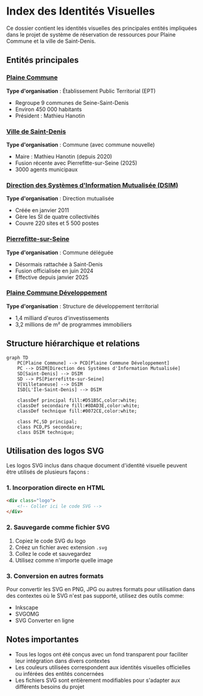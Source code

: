 # Index des Identités Visuelles

Ce dossier contient les identités visuelles des principales entités impliquées dans le projet de système de réservation de ressources pour Plaine Commune et la ville de Saint-Denis.

## Entités principales

### [Plaine Commune](./PLAINE_COMMUNE.md)
**Type d'organisation** : Établissement Public Territorial (EPT)
- Regroupe 9 communes de Seine-Saint-Denis
- Environ 450 000 habitants
- Président : Mathieu Hanotin

### [Ville de Saint-Denis](./SAINT_DENIS.md)
**Type d'organisation** : Commune (avec commune nouvelle)
- Maire : Mathieu Hanotin (depuis 2020)
- Fusion récente avec Pierrefitte-sur-Seine (2025)
- 3000 agents municipaux

### [Direction des Systèmes d'Information Mutualisée (DSIM)](./DSIM.md)
**Type d'organisation** : Direction mutualisée
- Créée en janvier 2011
- Gère les SI de quatre collectivités
- Couvre 220 sites et 5 500 postes

### [Pierrefitte-sur-Seine](./PIERREFITTE_SUR_SEINE.md)
**Type d'organisation** : Commune déléguée
- Désormais rattachée à Saint-Denis
- Fusion officialisée en juin 2024
- Effective depuis janvier 2025

### [Plaine Commune Développement](./PLAINE_COMMUNE_DEVELOPPEMENT.md)
**Type d'organisation** : Structure de développement territorial
- 1,4 milliard d'euros d'investissements
- 3,2 millions de m² de programmes immobiliers

## Structure hiérarchique et relations

```mermaid
graph TD
    PC[Plaine Commune] --> PCD[Plaine Commune Développement]
    PC --> DSIM[Direction des Systèmes d'Information Mutualisée]
    SD[Saint-Denis] --> DSIM
    SD --> PS[Pierrefitte-sur-Seine]
    V[Villetaneuse] --> DSIM
    ISD[L'Île-Saint-Denis] --> DSIM
    
    classDef principal fill:#D51B5C,color:white;
    classDef secondaire fill:#8DAD3E,color:white;
    classDef technique fill:#0072CE,color:white;
    
    class PC,SD principal;
    class PCD,PS secondaire;
    class DSIM technique;
```

## Utilisation des logos SVG

Les logos SVG inclus dans chaque document d'identité visuelle peuvent être utilisés de plusieurs façons :

### 1. Incorporation directe en HTML

```html
<div class="logo">
    <!-- Coller ici le code SVG -->
</div>
```

### 2. Sauvegarde comme fichier SVG

1. Copiez le code SVG du logo
2. Créez un fichier avec extension `.svg`
3. Collez le code et sauvegardez
4. Utilisez comme n'importe quelle image

### 3. Conversion en autres formats

Pour convertir les SVG en PNG, JPG ou autres formats pour utilisation dans des contextes où le SVG n'est pas supporté, utilisez des outils comme:
- Inkscape
- SVGOMG
- SVG Converter en ligne

## Notes importantes

- Tous les logos ont été conçus avec un fond transparent pour faciliter leur intégration dans divers contextes
- Les couleurs utilisées correspondent aux identités visuelles officielles ou inférées des entités concernées
- Les fichiers SVG sont entièrement modifiables pour s'adapter aux différents besoins du projet
